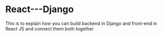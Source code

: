 # React---Django
This is to explain how you can build backend in Django and front-end in React JS and connect them both together
